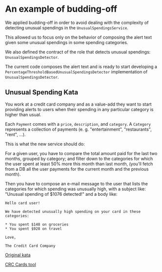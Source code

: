 # An example of budding-off

We applied budding-off in order to avoid dealing with the complexity of detecting unusual spendings in the `UnusualSpendingsService`.

This allowed us to focus only on the behavior of composing the alert text given some unusual spendings in some spending categories.

We also defined the contract of the role that detects unusual spendings: `UnusualSpendingsDetector`.

The current code composes the alert text and is ready to start developing a `PercentageThresholdBasedUnusualSpendingsDetector` implementation of `UnusualSpendingsDetector`.


## Unusual Spending Kata

You work at a credit card company and as a value-add they want to start providing alerts to users when their spending in any particular category is higher than usual.

Each `Payment` comes with a `price`, `description`, and `category`. A `Category` represents a collection of payments (e. g. "entertainment", "restaurants", "rent", ...).

This is what the new service should do:

For a given user, you have to compare the total amount paid for the last two months, grouped by category; and filter down to the categories for which the user spent at least 50% more this month than last month, (you'll fetch from a DB all the user payments for the current month and the previous month).

Then you have to compose an e-mail message to the user that lists the categories for which spending was unusually high, with a subject like: "Unusual spending of $1076 detected!" and a body like:

```
Hello card user!

We have detected unusually high spending on your card in these categories:

* You spent $148 on groceries
* You spent $928 on travel

Love,

The Credit Card Company
```

[Original kata](https://github.com/testdouble/contributing-tests/wiki/Unusual-Spending-Kata)

[CRC Cards tool](https://echeung.me/crcmaker/)
